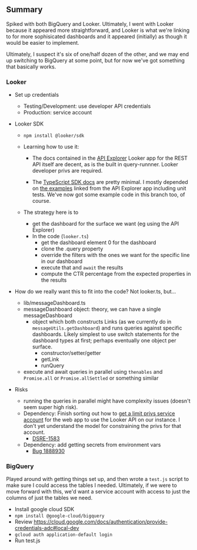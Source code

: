 ## Summary

Spiked with both BigQuery and Looker.  Ultimately, I went with Looker because it appeared more straightforward, and Looker is what we're linking to for more sophisicated dashboards and it appeared (initially) as though it would be easier to implement.

Ultimately, I suspect it's six of one/half dozen of the other, and we may end up switching to BigQuery at some point, but for now we've got something that basically works.

### Looker

* Set up credentials
  * Testing/Development: use developer API credentials
  * Production: service account

* Looker SDK
  * `npm install @looker/sdk`
  * Learning how to use it:
    * The docs contained in the [API Explorer](https://cloud.google.com/looker/docs/api-explorer) Looker app for the REST API itself are decent, as is the built in query-runnner. Looker developer privs are required.

    * The [TypeScript SDK docs](https://developers.looker.com/api/getting-started?language=typescript) are pretty minimal. I mostly depended on [the examples](https://github.com/looker-open-source/sdk-codegen/tree/main/examples) linked from the API Explorer app including unit tests. We've now got some example code in this branch too, of course.

  * The strategy here is to
    * get the dashboard for the surface we want (eg using the API Explorer)
    * In the code (`looker.ts`)
      * get the dashboard element 0 for the dashboard
      * clone the .query property
      * override the filters with the ones we want for the specific line in our dashboard
      * execute that and `await` the results
      * compute the CTR percentage from the expected properties in the results

* How do we really want this to fit into the code?  Not looker.ts, but...
  * lib/messageDashboard.ts
  * messageDashboard object: theory, we can have a single messageDashboard
    * object which both constructs Links (as we currently do in `messageUtils.getDashboard`) and runs queries against specific dashboards.  Likely simplest to use switch statements for the dashboard types at first; perhaps eventually one object per surface.
      * constructor/setter/getter
      * getLink
      * runQuery
  * execute and await queries in parallel using `thenables` and `Promise.all` or `Promise.allSettled` or something similar

* Risks
  * running the queries in parallel might have complexity issues (doesn't seem super high risk).
  * Dependency: Finish sorting out how to [get a limit privs service account](https://cloud.google.com/looker/docs/api-auth#authentication_with_an_sdk) for the web app to use the Looker API on our instance. I don't yet understand the model for constraining the privs for that account.
    * [DSRE-1583](https://mozilla-hub.atlassian.net/browse/DSRE-1583)
  * Dependency: add getting secrets from environment vars
    * [Bug 1888930](https://bugzilla.mozilla.org/show_bug.cgi?id=1888930)

### BigQuery

Played around with getting things set up, and then wrote a `test.js` script to make sure I could access the tables I needed.  Ultimately, if we were to move forward with this, we'd want a service account with access to just the columns of just the tables we need.

* Install google cloud SDK
* `npm install @google-cloud/bigquery`
* Review https://cloud.google.com/docs/authentication/provide-credentials-adc#local-dev
* `gcloud auth application-default login`
* Run test.js
